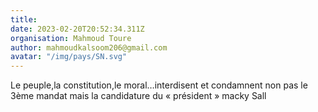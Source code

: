 ```yaml
---
title: 
date: 2023-02-20T20:52:34.311Z
organisation: Mahmoud Toure
author: mahmoudkalsoom206@gmail.com
avatar: "/img/pays/SN.svg"
---
```


Le peuple,la constitution,le moral…interdisent et condamnent non pas le 3ème mandat mais la candidature du « président » macky Sall 